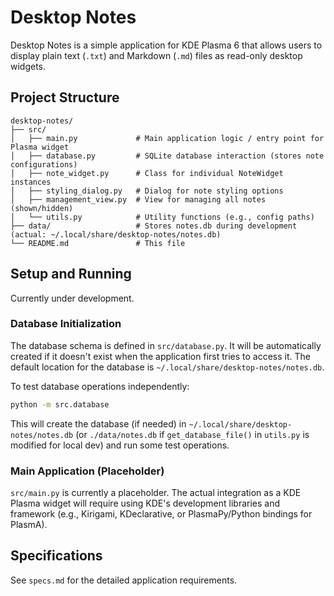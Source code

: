 # Desktop Notes

Desktop Notes is a simple application for KDE Plasma 6 that allows users to display plain text (`.txt`) and Markdown (`.md`) files as read-only desktop widgets.

## Project Structure

```
desktop-notes/
├── src/
│   ├── main.py             # Main application logic / entry point for Plasma widget
│   ├── database.py         # SQLite database interaction (stores note configurations)
│   ├── note_widget.py      # Class for individual NoteWidget instances
│   ├── styling_dialog.py   # Dialog for note styling options
│   ├── management_view.py  # View for managing all notes (shown/hidden)
│   └── utils.py            # Utility functions (e.g., config paths)
├── data/                   # Stores notes.db during development (actual: ~/.local/share/desktop-notes/notes.db)
└── README.md               # This file
```

## Setup and Running

Currently under development.

### Database Initialization

The database schema is defined in `src/database.py`. It will be automatically created if it doesn't exist when the application first tries to access it. The default location for the database is `~/.local/share/desktop-notes/notes.db`.

To test database operations independently:
```bash
python -m src.database
```

This will create the database (if needed) in `~/.local/share/desktop-notes/notes.db` (or `./data/notes.db` if `get_database_file()` in `utils.py` is modified for local dev) and run some test operations.

### Main Application (Placeholder)

`src/main.py` is currently a placeholder. The actual integration as a KDE Plasma widget will require using KDE's development libraries and framework (e.g., Kirigami, KDeclarative, or PlasmaPy/Python bindings for PlasmA).

## Specifications

See `specs.md` for the detailed application requirements.
